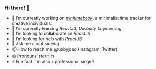 ### Hi there! 👋

- 🔭 I’m currently working on *[minitimebook](https://github.com/uxbyjoao/mini-timebook)*, a minimalist time tracker for creative individuals.
- 🌱 I’m currently learning *ReactJS*, *Usability Engineering*
- 👯 I’m looking to collaborate on *ReactJS*
- 🤔 I’m looking for help with *ReactJS*
- 💬 Ask me about *singing*
- 📫 How to reach me: @uxbyjoao (Instagram, Twitter)
- 😄 Pronouns: He/Him
- ⚡ Fun fact: I'm also a professional singer!
